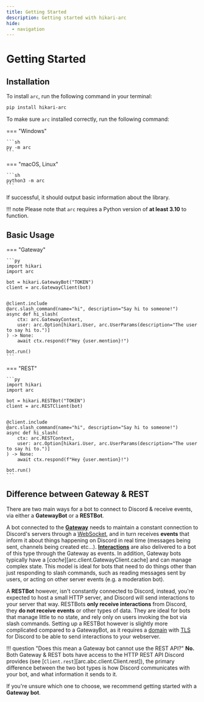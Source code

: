 ```yaml
---
title: Getting Started
description: Getting started with hikari-arc
hide:
  - navigation
---
```



# Getting Started

## Installation

To install `arc`, run the following command in your terminal:

```sh
pip install hikari-arc
```

To make sure `arc` installed correctly, run the following command:

=== "Windows"

    ```sh
    py -m arc
    ```
=== "macOS, Linux"

    ```sh
    python3 -m arc
    ```

If successful, it should output basic information about the library.

!!! note
    Please note that `arc` requires a Python version of **at least 3.10** to function.

## Basic Usage

=== "Gateway"

    ```py
    import hikari
    import arc

    bot = hikari.GatewayBot("TOKEN")
    client = arc.GatewayClient(bot)


    @client.include
    @arc.slash_command(name="hi", description="Say hi to someone!")
    async def hi_slash(
        ctx: arc.GatewayContext,
        user: arc.Option[hikari.User, arc.UserParams(description="The user to say hi to.")]
    ) -> None:
        await ctx.respond(f"Hey {user.mention}!")

    bot.run()
    ```


=== "REST"

    ```py
    import hikari
    import arc

    bot = hikari.RESTBot("TOKEN")
    client = arc.RESTClient(bot)


    @client.include
    @arc.slash_command(name="hi", description="Say hi to someone!")
    async def hi_slash(
        ctx: arc.RESTContext,
        user: arc.Option[hikari.User, arc.UserParams(description="The user to say hi to.")]
    ) -> None:
        await ctx.respond(f"Hey {user.mention}!")

    bot.run()
    ```

## Difference between Gateway & REST

<!--TODO: Link events explainer to "events" word -->

There are two main ways for a bot to connect to Discord & receive events, via either a **GatewayBot** or a **RESTBot**.

A bot connected to the [**Gateway**](https://discord.com/developers/docs/topics/gateway "Discord's fancy way of saying WebSocket") needs to maintain a constant connection to Discord's servers through a [WebSocket](https://en.wikipedia.org/wiki/WebSocket),
and in turn receives **events** that inform it about things happening on Discord in real time (messages being sent, channels being created etc...).
[**Interactions**](./guides/interactions.md) are also delivered to a bot of this type through the Gateway as events. In addition, Gateway bots typically have a [*cache*][arc.client.GatewayClient.cache] and can manage complex state.
This model is ideal for bots that need to do things other than just responding to slash commands, such as reading messages sent by users, or acting on other server events (e.g. a moderation bot).

A **RESTBot** however, isn't constantly connected to Discord, instead, you're expected to host a small HTTP server, and Discord will send interactions to your server
that way. RESTBots **only receive interactions** from Discord, they **do not receive events** or other types of data. They are ideal for bots that manage little to no state,
and rely only on users invoking the bot via slash commands. Setting up a RESTBot however is slightly more complicated compared to a GatewayBot, as it requires a [domain](https://en.wikipedia.org/wiki/Domain_name "A domain name, like 'www.example.com'") with [TLS](https://en.wikipedia.org/wiki/Transport_Layer_Security "Transport Layer Security") for Discord to be able to send interactions to your webserver.

!!! question "Does this mean a Gateway bot cannot use the REST API?"
    **No.** Both Gateway & REST bots have access to the HTTP REST API Discord provides (see [`Client.rest`][arc.abc.client.Client.rest]), the primary difference between the two bot types is how Discord communicates with your bot, and what information it sends to it.

If you're unsure which one to choose, we recommend getting started with a **Gateway bot**.
